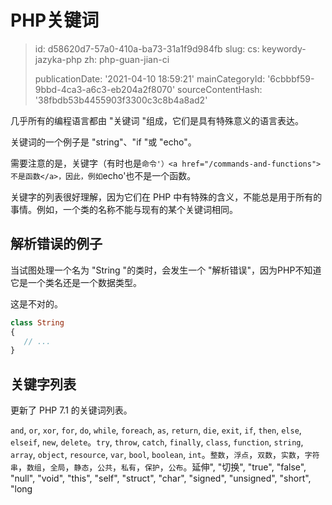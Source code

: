 PHP关键词
======

> id: d58620d7-57a0-410a-ba73-31a1f9d984fb
> slug:
> 	cs: keywordy-jazyka-php
> 	zh: php-guan-jian-ci
> 
> publicationDate: '2021-04-10 18:59:21'
> mainCategoryId: '6cbbbf59-9bbd-4ca3-a6c3-eb204a2f8070'
> sourceContentHash: '38fbdb53b4455903f3300c3c8b4a8ad2'

几乎所有的编程语言都由 "关键词 "组成，它们是具有特殊意义的语言表达。

关键词的一个例子是 "string"、"if "或 "echo"。

需要注意的是，关键字（有时也是`命令'）<a href="/commands-and-functions">不是函数</a>，因此，例如`echo'也不是一个函数。

关键字的列表很好理解，因为它们在 PHP 中有特殊的含义，不能总是用于所有的事情。例如，一个类的名称不能与现有的某个关键词相同。

解析错误的例子
-------------------

当试图处理一个名为 "String "的类时，会发生一个 "解析错误"，因为PHP不知道它是一个类名还是一个数据类型。

这是不对的。

```php
class String
{
   // ...
}
```

关键字列表
-------------------

更新了 PHP 7.1 的关键词列表。

`and`, `or`, `xor`, `for`, `do`, `while`, `foreach`, `as`, `return`, `die`, `exit`, `if`, `then`, `else`, `elseif`, `new`, `delete`。`try`, `throw`, `catch`, `finally`, `class`, `function`, `string`, `array`, `object`, `resource`, `var`, `bool`, `boolean`, `int`。`整数`，`浮点`，`双数`，`实数`，`字符串`，`数组`，`全局`，`静态`，`公共`，`私有`，`保护`，`公布`。延伸", "切换", "true", "false", "null", "void", "this", "self", "struct", "char", "signed", "unsigned", "short", "long
